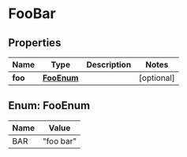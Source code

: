 # FooBar

## Properties
Name | Type | Description | Notes
------------ | ------------- | ------------- | -------------
**foo** | [**FooEnum**](#FooEnum) |  |  [optional]

<a name="FooEnum"></a>
## Enum: FooEnum
Name | Value
---- | -----
BAR | &quot;foo bar&quot;
